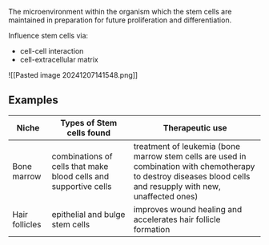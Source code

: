 The microenvironment within the organism which the stem cells are maintained in preparation for future proliferation and differentiation.

Influence stem cells via:
- cell-cell interaction
- cell-extracellular matrix

![[Pasted image 20241207141548.png]]
## Examples

| Niche          | Types of Stem cells found                                        | Therapeutic use                                                                                                                                                 |
| -------------- | ---------------------------------------------------------------- | --------------------------------------------------------------------------------------------------------------------------------------------------------------- |
| Bone marrow    | combinations of cells that make blood cells and supportive cells | treatment of leukemia (bone marrow stem cells are used in combination with chemotherapy to destroy diseases blood cells and resupply with new, unaffected ones) |
| Hair follicles | epithelial and bulge stem cells                                  | improves wound healing and accelerates hair follicle formation                                                                                                  |
